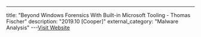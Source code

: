 ---
title: "Beyond Windows Forensics With Built-in Microsoft Tooling - Thomas Fischer"
description: "2019.10 [Cooper]"
external_category: "Malware Analysis"
---[Visit Website](https://www.youtube.com/watch?v=_hSuoNAfOSE)

